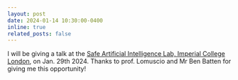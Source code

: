 ```yaml
---
layout: post
date: 2024-01-14 10:30:00-0400
inline: true
related_posts: false
---
```


I will be giving a talk at the [Safe Artificial Intelligence Lab, Imperial College London](https://sail.doc.ic.ac.uk/), on Jan. 29th 2024. Thanks to prof. Lomuscio and Mr Ben Batten for giving me this opportunity!
